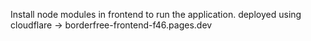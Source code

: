 Install node modules in frontend to run the application.
deployed using cloudflare ->
borderfree-frontend-f46.pages.dev
